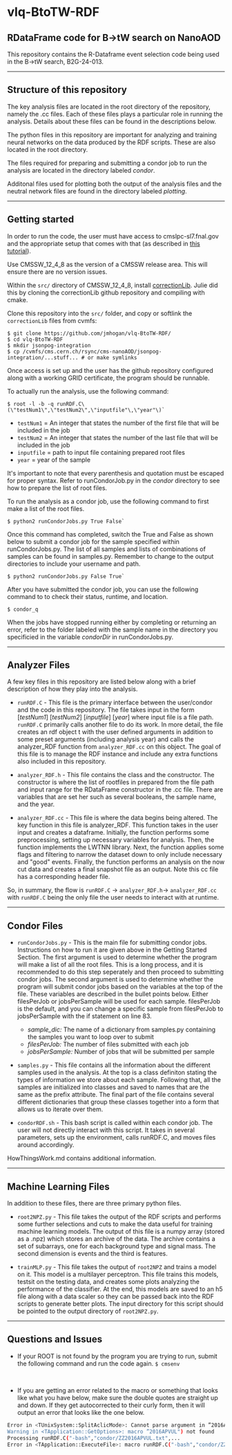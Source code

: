 # vlq-BtoTW-RDF

## RDataFrame code for B->tW search on NanoAOD

This repository contains the R-Dataframe event selection code being used in the B->tW search, B2G-24-013.

----------------------------------------------------------------

## Structure of this repository

The key analysis files are located in the root directory of the repository, namely the .cc files. Each of these files plays a particular role in running the analysis.  Details about these files can be found in the descriptions below.

The python files in this repository are important for analyzing and training neural networks on the data produced by the RDF scripts. These are also located in the root directory.

The files required for preparing and submitting a condor job to run the analysis are located in the directory labeled *condor*.

Additonal files used for plotting both the output of the analysis files and the neutral network files are found in the directory labeled *plotting*.

----------------------------------------------------------------

## Getting started

In order to run the code, the user must have access to cmslpc-sl7.fnal.gov and the appropriate setup that comes with that (as described in [this tutorial](https://fnallpc.github.io/cms-das-pre-exercises/01-CMSDataAnalysisSchoolPreExerciseFirstSet/index.html)).

Use CMSSW_12_4_8 as the version of a CMSSW release area.  This will ensure there are no version issues.  

Within the `src/` directory of CMSSW_12_4_8, install [correctionLib](https://cms-nanoaod.github.io/correctionlib/install.html). Julie did this by cloning the correctionLib github repository and compiling with cmake.

Clone this repository into the `src/` folder, and copy or softlink the `correctionLib` files from cvmfs:
```
$ git clone https://github.com/jmhogan/vlq-BtoTW-RDF/
$ cd vlq-BtoTW-RDF
$ mkdir jsonpog-integration
$ cp /cvmfs/cms.cern.ch/rsync/cms-nanoAOD/jsonpog-integration/...stuff... # or make symlinks
```

Once access is set up and the user has the github repository configured along with a working GRID certificate, the program should be runnable.

To actually run the analysis, use the following command:
```
$ root -l -b -q runRDF.C\(\"testNum1\",\"testNum2\",\"inputfile"\,\"year"\)`
```

- `testNum1` = An integer that states the number of the first file that will be included in the job
- `testNum2` = An integer that states the number of the last file that will be included in the job
- `inputfile` = path to input file containing prepared root files
- `year` = year of the sample

It's important to note that every parenthesis and quotation must be escaped for proper syntax. Refer to runCondorJob.py in the *condor* directory to see how to prepare the list of root files.

To run the analysis as a condor job, use the following command to first make a list of the root files.  

```
$ python2 runCondorJobs.py True False`
```

Once this command has completed, switch the True and False as shown below to submit a condor job for the sample specified within runCondorJobs.py.  The list of all samples and lists of combinations of samples can be found in samples.py.  Remember to change to the output directories to include your username and path.

```
$ python2 runCondorJobs.py False True`
```

After you have submitted the condor job, you can use the following command to to check their status, runtime, and location.

`$ condor_q`

When the jobs have stopped running either by completing or returning an error, refer to the folder labeled with the sample name in the directory you specificied in the variable *condorDir* in runCondorJobs.py.

----------------------------------------------------------------

## Analyzer Files

A few key files in this repository are listed below along with a brief description of how they play into the analysis.

- `runRDF.C` - This file is the primary interface between the user/condor and the code in this repository. The file takes input in the form [*testNum1*] [*testNum2*] [*inputfile*] [*year*] where input file is a file path.  `runRDF.C` primarily calls another file to do its work. In more detail, the file creates an rdf object t with the user defined arguments in addition to some preset arguments (including analysis year) and calls the analyzer_RDF function from `analyzer_RDF.cc` on this object. The goal of this file is to manage the RDF instance and include any extra functions also included in this repository.

- `analyzer_RDF.h` - This file contains the class and the constructor. The constructor is where the list of rootfiles in prepared from the file path and input range for the RDataFrame constructor in the .cc file.  There are variables that are set her such as several booleans, the sample name, and the year.

- `analyzer_RDF.cc` - This file is where the data begins being altered. The key function in this file is analyzer_RDF. This function takes in the user input and creates a dataframe. Initially, the function performs some preprocessing, setting up necessary variables for analysis. Then, the function implements the LWTNN library. Next, the function applies some flags and filtering to narrow the dataset down to only include necessary and "good" events. Finally, the function performs an analysis on the now cut data and creates a final snapshot file as an output. Note this cc file has a corresponding header file.

So, in summary, the flow is `runRDF.C` -> `analyzer_RDF.h`-> `analyzer_RDF.cc` with `runRDF.C` being the only file the user needs to interact with at runtime.

----------------------------------------------------------------

## Condor Files

- `runCondorJobs.py` - This is the main file for submitting condor jobs.  Instructions on how to run it are given above in the Getting Started Section.  The first argument is used to determine whether the program will make a list of all the root files.  This is a long process, and it is recommended to do this step seperately and then proceed to submitting condor jobs.  The second argument is used to determine whether the program will submit condor jobs based on the variables at the top of the file.  These variables are described in the bullet points below. Either filesPerJob or jobsPerSample will be used for each sample. filesPerJob is the default, and you can change a specific sample from filesPerJob to jobsPerSample with the if statement on line 83.
  - *sample_dic:* The name of a dictionary from samples.py containing the samples you want to loop over to submit
  - *filesPerJob:* The number of files submitted with each job
  - *jobsPerSample:* Number of jobs that will be submitted per sample

- `samples.py` - This file contains all the information about the different samples used in the analysis.  At the top is a class definiton stating the types of information we store about each sample.  Following that, all the samples are initialized into classes and saved to names that are the same as the prefix attribute.  The final part of the file contains several different dictionaries that group these classes together into a form that allows us to iterate over them.

- `condorRDF.sh` - This bash script is called within each condor job.  The user will not directly interact with this script.  It takes in several parameters, sets up the environment, calls runRDF.C, and moves files around accordingly.

HowThingsWork.md contains additional information.

----------------------------------------------------------------

## Machine Learning Files

In addition to these files, there are three primary python files.

- `root2NPZ.py` - This file takes the output of the RDF scripts and performs some further selections and cuts to make the data useful for training machine learning models. The output of this file is a numpy array (stored as a .npz) which stores an archive of the data. The archive contains a set of subarrays, one for each background type and signal mass. The second dimension is events and the third is features.

- `trainMLP.py` - This file takes the output of `root2NPZ` and trains a model on it. This model is a multilayer perceptron. This file trains this models, testsit on the testing data, and creates some plots analyzing the performance of the classifier. At the end, this models are saved to an h5 file along with a data scaler so they can be passed back into the RDF scripts to generate better plots. The input directory for this script should be pointed to the output directory of `root2NPZ.py`.

----------------------------------------------------------------

## Questions and Issues

- If your ROOT is not found by the program you are trying to run, submit the following command and run the code again.
`$ cmsenv`

 <br />

- If you are getting an error related to the macro or something that looks like what you have below, make sure the double quotes are straight up and down.  If they get autocorrected to their curly form, then it will output an error that looks like the one below.

```bash
Error in <TUnixSystem::SplitAclicMode>: Cannot parse argument in ”2016APVUL")
Warning in <TApplication::GetOptions>: macro ”2016APVUL") not found
Processing runRDF.C("-bash","condor/ZZ2016APVUL.txt",...
Error in <TApplication::ExecuteFile>: macro runRDF.C("-bash","condor/ZZ2016APVUL.txt", not found in path .:/cvmfs/cms.cern.ch/slc7_amd64_gcc820/lcg/root/6.18.04-nmpfii/macros
```
